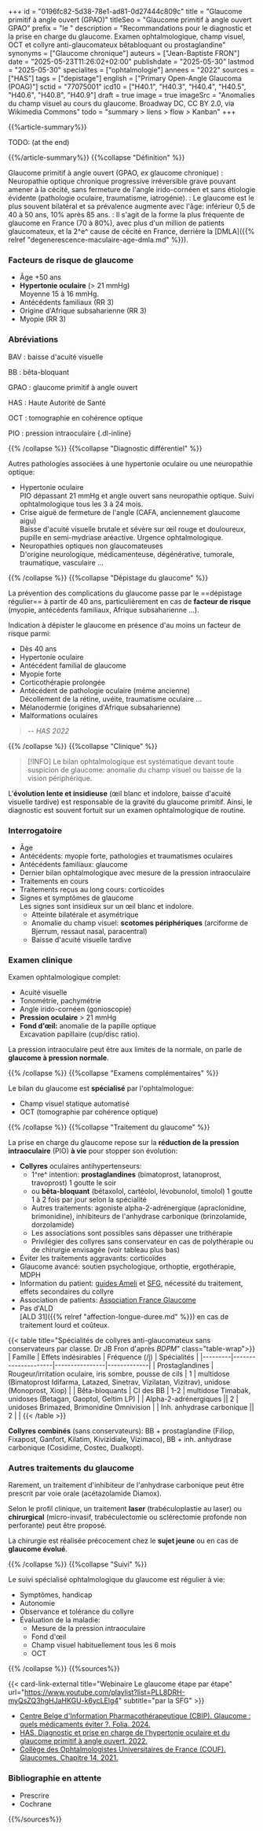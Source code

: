 +++
id = "0196fc82-5d38-78e1-ad81-0d27444c809c"
title = "Glaucome primitif à angle ouvert (GPAO)"
titleSeo = "Glaucome primitif à angle ouvert GPAO"
prefix = "le "
description = "Recommandations pour le diagnostic et la prise en charge du glaucome. Examen ophtalmologique, champ visuel, OCT et collyre anti-glaucomateux bêtabloquant ou prostaglandine"
synonyms = ["Glaucome chronique"]
auteurs = ["Jean-Baptiste FRON"]
date = "2025-05-23T11:26:02+02:00"
publishdate = "2025-05-30"
lastmod = "2025-05-30"
specialites = ["ophtalmologie"]
annees = "2022"
sources = ["HAS"]
tags = ["depistage"]
english = ["Primary Open-Angle Glaucoma (POAG)"]
sctid = "77075001"
icd10 = ["H40.1", "H40.3", "H40.4", "H40.5", "H40.6", "H40.8", "H40.9"]
draft = true
image = true
imageSrc = "Anomalies du champ visuel au cours du glaucome. Broadway DC, CC BY 2.0, via Wikimedia Commons"
todo = "summary > liens > flow > Kanban"
+++

{{%article-summary%}}

TODO: (at the end)

{{%/article-summary%}}
{{%collapse "Définition" %}}

Glaucome primitif à angle ouvert (GPAO, *ex* glaucome chronique)
: Neuropathie optique chronique progressive irréversible grave pouvant amener à la cécité, sans fermeture de l'angle irido-cornéen et sans étiologie évidente (pathologie oculaire, traumatisme, iatrogénie).
: Le glaucome est le plus souvent bilatéral et sa prévalence augmente avec l'âge: inférieur 0,5 de 40 à 50 ans, 10% après 85 ans.
: Il s'agit de la forme la plus fréquente de glaucome en France (70 à 80%), avec plus d'un million de patients glaucomateux, et la 2^e^ cause de cécité en France, derrière la [DMLA]({{% relref "degenerescence-maculaire-age-dmla.md" %}}).

### Facteurs de risque de glaucome

- Âge +50 ans
- **Hypertonie oculaire** (> 21 mmHg)  
  Moyenne 15 à 16 mmHg.
- Antécédents familiaux (RR 3)
- Origine d'Afrique subsaharienne (RR 3)
- Myopie (RR 3)

### Abréviations

BAV
: baisse d'acuité visuelle

BB
: bêta-bloquant

GPAO
: glaucome primitif à angle ouvert

HAS
: Haute Autorité de Santé

OCT
: tomographie en cohérence optique

PIO
: pression intraoculaire
{.dl-inline}

{{% /collapse %}}
{{%collapse "Diagnostic différentiel" %}}

Autres pathologies associées à une hypertonie oculaire ou une neuropathie optique:

- Hypertonie oculaire  
  PIO dépassant 21 mmHg et angle ouvert sans neuropathie optique. Suivi ophtalmologique tous les 3 à 24 mois.
- Crise aiguë de fermeture de l'angle (CAFA, anciennement glaucome aigu)  
  Baisse d'acuité visuelle brutale et sévère sur œil rouge et douloureux, pupille en semi-mydriase aréactive. Urgence ophtalmologique.
- Neuropathies optiques non glaucomateuses  
  D'origine neurologique, médicamenteuse, dégénérative, tumorale, traumatique, vasculaire ...

{{% /collapse %}}
{{%collapse "Dépistage du glaucome" %}}

La prévention des complications du glaucome passe par le ==dépistage régulier== à partir de 40 ans, particulièrement en cas de **facteur de risque** (myopie, antécédents familiaux, Afrique subsaharienne ...).

Indication à dépister le glaucome en présence d'au moins un facteur de risque parmi:

- Dès 40 ans
- Hypertonie oculaire
- Antécédent familial de glaucome
- Myopie forte
- Corticothérapie prolongée
- Antécédent de pathologie oculaire (même ancienne)  
  Décollement de la rétine, uvéite, traumatisme oculaire ...
- Mélanodermie (origines d'Afrique subsaharienne)
- Malformations oculaires

> -- *HAS 2022*

{{% /collapse %}}
{{%collapse "Clinique" %}}

> [!INFO]
> Le bilan ophtalmologique est systématique devant toute suspicion de glaucome: anomalie du champ visuel ou baisse de la vision périphérique.

L'**évolution lente et insidieuse** (œil blanc et indolore, baisse d'acuité visuelle tardive) est responsable de la gravité du glaucome primitif. Ainsi, le diagnostic est souvent fortuit sur un examen ophtalmologique de routine.

### Interrogatoire

- Âge
- Antécédents: myopie forte, pathologies et traumatismes oculaires
- Antécédents familiaux: glaucome
- Dernier bilan ophtalmologique avec mesure de la pression intraoculaire
- Traitements en cours
- Traitements reçus au long cours: corticoïdes
- Signes et symptômes de glaucome  
  Les signes sont insidieux sur un œil blanc et indolore.
  - Atteinte bilatérale et asymétrique
  - Anomalie du champ visuel: **scotomes périphériques** (arciforme de Bjerrum, ressaut nasal, paracentral)
  - Baisse d'acuité visuelle tardive

### Examen clinique

Examen ophtalmologique complet:

- Acuité visuelle
- Tonométrie, pachymétrie
- Angle irido-cornéen (gonioscopie)
- **Pression oculaire** > 21 mmHg
- **Fond d'œil:** anomalie de la papille optique  
  Excavation papillaire (cup/disc ratio).

La pression intraoculaire peut être aux limites de la normale, on parle de **glaucome à pression normale**.

{{% /collapse %}}
{{%collapse "Examens complémentaires" %}}

Le bilan du glaucome est **spécialisé** par l'ophtalmologue:

- Champ visuel statique automatisé
- OCT (tomographie par cohérence optique)

{{% /collapse %}}
{{%collapse "Traitement du glaucome" %}}

La prise en charge du glaucome repose sur la **réduction de la pression intraoculaire** (PIO) **à vie** pour stopper son évolution:

- **Collyres** oculaires antihypertenseurs:
  - 1^re^ intention: **prostaglandines** (bimatoprost, latanoprost, travoprost) 1 goutte le soir
  - ou **bêta-bloquant** (bétaxolol, cartéolol, lévobunolol, timolol) 1 goutte 1 à 2 fois par jour selon la spécialité
  - Autres traitements: agoniste alpha-2-adrénergique (apraclonidine, brimonidine), inhibiteurs de l'anhydrase carbonique (brinzolamide, dorzolamide)
  - Les associations sont possibles sans dépasser une trithérapie
  - Privilégier des collyres sans conservateur en cas de polythérapie ou de chirurgie envisagée (voir tableau plus bas)
- Éviter les traitements aggravants: corticoïdes
- Glaucome avancé: soutien psychologique, orthoptie, ergothérapie, MDPH
- Information du patient: [guides Ameli](hhttps://www.ameli.fr/assure/sante/themes/glaucome) et [SFG](https://sfglaucome.fr/patient/faq/), nécessité du traitement, effets secondaires du collyre
- Association de patients: [Association France Glaucome](https://www.associationfranceglaucome.fr)
- Pas d'ALD  
  [ALD 31]({{% relref "affection-longue-duree.md" %}}) en cas de traitement lourd et coûteux.

{{< table title="Spécialités de collyres anti-glaucomateux sans conservateurs par classe. Dr JB Fron d'après *BDPM*" class="table-wrap">}}
| Famille | Effets indésirables | Fréquence (/j) | Spécialités |
|---------|---------------------|----------------|-------------|
| Prostaglandines | Rougeur/irritation oculaire, iris sombre, pousse de cils | 1 | multidose (Bimatoprost Idifarma, Latazed, Sinetrav, Vizilatan, Vizitrav), unidose (Monoprost, Xiop) |
| Bêta-bloquants | CI des BB | 1-2 | multidose Timabak, unidoses (Betagan, Gaoptol, Geltim LP) |
| Alpha-2-adrénergiques || 2 | unidoses Brimazed, Brimonidine Omnivision |
| Inh. anhydrase carbonique || 2 |  |
{{< /table >}}

**Collyres combinés** (sans conservateurs): BB + prostaglandine (Filiop, Fixapost, Ganfort, Kilatim, Kivizidiale, Vizimaco), BB + inh. anhydrase carbonique (Cosidime, Costec, Dualkopt).

### Autres traitements du glaucome

Rarement, un traitement d'inhibiteur de l'anhydrase carbonique peut être prescrit par voie orale (acétazolamide Diamox).

Selon le profil clinique, un traitement **laser** (trabéculoplastie au laser) ou **chirurgical** (micro-invasif, trabéculectomie ou sclérectomie profonde non perforante) peut être proposé.

La chirurgie est réalisée précocement chez le **sujet jeune** ou en cas de **glaucome évolué**.

{{% /collapse %}}
{{%collapse "Suivi" %}}

Le suivi spécialisé ophtalmologique du glaucome est régulier à vie:

- Symptômes, handicap
- Autonomie
- Observance et tolérance du collyre
- Évaluation de la maladie:
  - Mesure de la pression intraoculaire
  - Fond d'œil
  - Champ visuel habituellement tous les 6 mois
  - OCT

{{% /collapse %}}
{{%sources%}}

{{< card-link-external title="Webinaire Le glaucome étape par étape" url="https://www.youtube.com/playlist?list=PLL8DRH-myQsZQ3hgHJaHKGU-k6ycLElg4" subtitle="par la SFG" >}}

- [Centre Belge d'Information Pharmacothérapeutique (CBIP). Glaucome : quels médicaments éviter ?. Folia. 2024.](https://www.cbip.be/fr/articles/4354?folia=4353&matches=glaucome#)
- [HAS. Diagnostic et prise en charge de l'hypertonie oculaire et du glaucome primitif à angle ouvert. 2022.](https://www.has-sante.fr/jcms/p_3321655/fr/diagnostic-et-prise-en-charge-de-l-hypertonie-oculaire-et-du-glaucome-primitif-a-angle-ouvert)
- [Collège des Ophtalmologistes Universitaires de France (COUF). Glaucomes. Chapitre 14. 2021.](https://couf.fr/espace-etudiants/2eme-cycle-dfasm/)

### Bibliographie en attente

- Prescrire
- Cochrane

{{%/sources%}}
